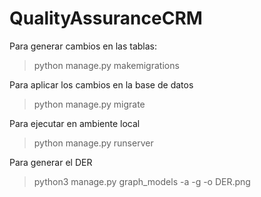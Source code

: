# QualityAssuranceCRM

Para generar cambios en las tablas:
> python manage.py makemigrations

Para aplicar los cambios en la base de datos
> python manage.py migrate

Para ejecutar en ambiente local
> python manage.py runserver


Para generar el DER
> python3 manage.py graph_models -a -g -o DER.png